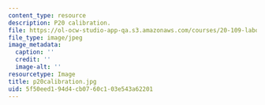 ```yaml
---
content_type: resource
description: P20 calibration.
file: https://ol-ocw-studio-app-qa.s3.amazonaws.com/courses/20-109-laboratory-fundamentals-in-biological-engineering-fall-2007/5f50eed194d4cb0760c103e543a62201_p20calibration.jpg
file_type: image/jpeg
image_metadata:
  caption: ''
  credit: ''
  image-alt: ''
resourcetype: Image
title: p20calibration.jpg
uid: 5f50eed1-94d4-cb07-60c1-03e543a62201
---
```

